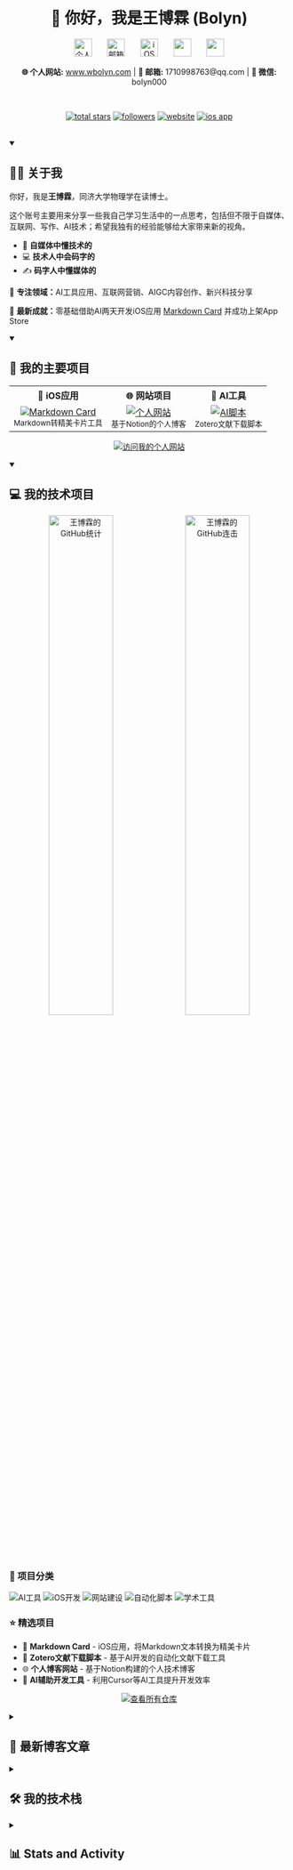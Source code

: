 <h1 align="center">👋 你好，我是王博霖 (Bolyn)</h1>


<!-- Social icons section -->
<p align="center">
  <a href="https://www.wbolyn.com"><img width="32px" alt="个人网站" title="个人网站" src="https://img.icons8.com/fluency/48/000000/domain.png"/></a>
  &#8287;&#8287;&#8287;&#8287;&#8287;
  <a href="mailto:1710998763@qq.com"><img width="32px" alt="邮箱" title="邮箱联系" src="https://img.icons8.com/fluency/48/000000/email.png"/></a>
  &#8287;&#8287;&#8287;&#8287;&#8287;
  <a href="https://apps.apple.com/cn/app/markdown-card/id6746740440"><img width="32px" alt="iOS App" title="我的iOS应用" src="https://img.icons8.com/fluency/48/000000/app-store.png"/></a>
  &#8287;&#8287;&#8287;&#8287;&#8287;
  <a href="#" alt="微信" title="微信: bolyn000"><img width="32px" src="https://img.icons8.com/fluency/48/000000/wechat.png"/></a>
  &#8287;&#8287;&#8287;&#8287;&#8287;
  <a href="#" alt="公众号" title="公众号: 王博霖"><img width="32px" src="https://img.icons8.com/fluency/48/000000/wechat.png"/></a>
</p>

<p align="center">
  <strong>🌐 个人网站:</strong> <a href="https://www.wbolyn.com">www.wbolyn.com</a> |
  <strong>📧 邮箱:</strong> 1710998763@qq.com |
  <strong>💬 微信:</strong> bolyn000
</p>

<br/>

<!-- Social badges section -->
<!-- Badges with custom icons - https://github.com/DenverCoder1/custom-icon-badges -->
<p align="center">
  <a href="https://github.com/BolynWang?tab=repositories&sort=stargazers">
    <img alt="total stars" title="GitHub上的总星标数" src="https://custom-icon-badges.demolab.com/github/stars/BolynWang?color=55960c&style=for-the-badge&labelColor=488207&logo=star"/></a>
  <a href="https://github.com/BolynWang?tab=followers">
    <img alt="followers" title="在GitHub上关注我" src="https://custom-icon-badges.demolab.com/github/followers/BolynWang?color=236ad3&labelColor=1155ba&style=for-the-badge&logo=person-add&label=Follow&logoColor=white"/></a>
  <a href="https://www.wbolyn.com">
    <img alt="website" title="访问我的个人网站" src="https://custom-icon-badges.demolab.com/badge/-个人网站-1F222E?style=for-the-badge&logoColor=white&logo=globe"/></a>
  <a href="https://apps.apple.com/cn/app/markdown-card/id6746740440">
    <img alt="ios app" title="我的iOS应用" src="https://custom-icon-badges.demolab.com/badge/-iOS%20App-007AFF?style=for-the-badge&logoColor=white&logo=device-mobile"/></a>
</p>

<br/>

<!-- About Me section -->
<details open>
  <summary><h2>🙋‍♂️ 关于我</h2></summary>
  
  <p>你好，我是<strong>王博霖</strong>，同济大学物理学在读博士。</p>
  
  <p>这个账号主要用来分享一些我自己学习生活中的一点思考，包括但不限于自媒体、互联网、写作、AI技术；希望我独有的经验能够给大家带来新的视角。</p>
  
  <ul>
    <li>🔬 <strong>自媒体中懂技术的</strong></li>
    <li>💻 <strong>技术人中会码字的</strong></li>
    <li>✍️ <strong>码字人中懂媒体的</strong></li>
  </ul>
  
  <p>🌟 <strong>专注领域：</strong>AI工具应用、互联网营销、AIGC内容创作、新兴科技分享</p>
  
  <p>📱 <strong>最新成就：</strong>零基础借助AI两天开发iOS应用 <a href="https://apps.apple.com/cn/app/markdown-card/id6746740440">Markdown Card</a> 并成功上架App Store</p>
  
</details>

<details open> 
  <summary><h2>🚀 我的主要项目</h2></summary>

  <table>
    <tr>
      <th>📱 iOS应用</th>
      <th>🌐 网站项目</th>
      <th>🤖 AI工具</th>
    </tr>
    <tr>
      <td align="center">
        <a href="https://apps.apple.com/cn/app/markdown-card/id6746740440">
          <img src="https://custom-icon-badges.demolab.com/badge/-Markdown%20Card-007AFF?style=for-the-badge&logoColor=white&logo=device-mobile" alt="Markdown Card" />
        </a>
        <br />
        <small>Markdown转精美卡片工具</small>
      </td>
      <td align="center">
        <a href="https://www.wbolyn.com">
          <img src="https://custom-icon-badges.demolab.com/badge/-个人博客-1F222E?style=for-the-badge&logoColor=white&logo=globe" alt="个人网站" />
        </a>
        <br />
        <small>基于Notion的个人博客</small>
      </td>
      <td align="center">
        <a href="#">
          <img src="https://custom-icon-badges.demolab.com/badge/-AI%20Scripts-FF6B6B?style=for-the-badge&logoColor=white&logo=code" alt="AI脚本" />
        </a>
        <br />
        <small>Zotero文献下载脚本</small>
      </td>
    </tr>
  </table>

  <p align="center">
    <a href="https://www.wbolyn.com"><img alt="访问我的个人网站" title="了解更多项目" src="https://custom-icon-badges.demolab.com/badge/-访问我的个人网站了解更多-1F222E?style=for-the-badge&logoColor=white&logo=link-external"/></a>
  </p>
</details>

<details open> 
  <summary><h2>💻 我的技术项目</h2></summary>

  <!-- GitHub Stats -->
  <p align="center">
    <img src="https://github-readme-stats.vercel.app/api?username=BolynWang&show_icons=true&theme=react&bg_color=1F222E&title_color=F85D7F&hide_border=true&icon_color=F8D866" alt="王博霖的GitHub统计" width="48%" />
    <img src="https://github-readme-streak-stats.herokuapp.com/?user=BolynWang&theme=react&bg_color=1F222E&title_color=F85D7F&hide_border=true&ring=F8D866&fire=F85D7F" alt="王博霖的GitHub连击" width="48%" />
  </p>

  <!-- Project Categories -->
  <h3>🔧 项目分类</h3>
  <p>
    <img alt="AI工具" src="https://custom-icon-badges.demolab.com/badge/-AI%20工具-FF6B6B?style=for-the-badge&logoColor=white&logo=robot" />
    <img alt="iOS开发" src="https://custom-icon-badges.demolab.com/badge/-iOS%20开发-007AFF?style=for-the-badge&logoColor=white&logo=device-mobile" />
    <img alt="网站建设" src="https://custom-icon-badges.demolab.com/badge/-网站建设-28A745?style=for-the-badge&logoColor=white&logo=globe" />
    <img alt="自动化脚本" src="https://custom-icon-badges.demolab.com/badge/-自动化脚本-6F42C1?style=for-the-badge&logoColor=white&logo=code" />
    <img alt="学术工具" src="https://custom-icon-badges.demolab.com/badge/-学术工具-FD7E14?style=for-the-badge&logoColor=white&logo=book" />
  </p>

  <!-- Featured Projects -->
  <h3>⭐ 精选项目</h3>
  <ul>
    <li>📱 <strong>Markdown Card</strong> - iOS应用，将Markdown文本转换为精美卡片</li>
    <li>🤖 <strong>Zotero文献下载脚本</strong> - 基于AI开发的自动化文献下载工具</li>
    <li>🌐 <strong>个人博客网站</strong> - 基于Notion构建的个人技术博客</li>
    <li>🔧 <strong>AI辅助开发工具</strong> - 利用Cursor等AI工具提升开发效率</li>
  </ul>

  <p align="center">
    <a href="https://github.com/BolynWang?tab=repositories&sort=stargazers"><img alt="查看所有仓库" title="查看我的所有仓库" src="https://custom-icon-badges.demolab.com/badge/-查看所有仓库-1F222E?style=for-the-badge&logoColor=white&logo=repo"/></a>
  </p>
</details>

<details> 
  <summary><h2>📝 最新博客文章</h2></summary>

  <h3>🔥 热门文章</h3>
  <ul>
    <li>📱 <a href="https://www.wbolyn.com"><strong>编程零基础，借助AI两天时间开发了人生第一个iOS app，已经上架苹果应用商店</strong></a></li>
    <li>🤖 <a href="https://www.wbolyn.com"><strong>AI账号爆款案例002：通过分享AI辅助写作的提示词技巧，快速出圈</strong></a></li>
    <li>🔧 <a href="https://www.wbolyn.com"><strong>利用Cursor写脚本，根据Ris文献表自动从知网下载文献</strong></a></li>
    <li>🌐 <a href="https://www.wbolyn.com"><strong>基于Notion搭建个人博客网站全流程指南</strong></a></li>
    <li>💡 <a href="https://www.wbolyn.com"><strong>如何利用好AI编程？</strong></a></li>
  </ul>

  <h3>📚 文章分类</h3>
  <p>
    <img alt="AI工具" src="https://custom-icon-badges.demolab.com/badge/-AI工具-FF6B6B?style=flat-square&logoColor=white&logo=robot" />
    <img alt="技术分享" src="https://custom-icon-badges.demolab.com/badge/-技术分享-007AFF?style=flat-square&logoColor=white&logo=code" />
    <img alt="网站建设" src="https://custom-icon-badges.demolab.com/badge/-网站建设-28A745?style=flat-square&logoColor=white&logo=globe" />
    <img alt="账号运营" src="https://custom-icon-badges.demolab.com/badge/-账号运营-6F42C1?style=flat-square&logoColor=white&logo=megaphone" />
    <img alt="学术研究" src="https://custom-icon-badges.demolab.com/badge/-学术研究-FD7E14?style=flat-square&logoColor=white&logo=book" />
  </p>

  <p align="center">
    <a href="https://www.wbolyn.com"><img alt="访问我的博客" title="阅读更多文章" src="https://custom-icon-badges.demolab.com/badge/-访问我的博客阅读更多-1F222E?style=for-the-badge&logoColor=white&logo=link-external"/></a>
  </p>
</details>



<details> 
  <summary><h2>🛠️ 我的技术栈</h2></summary>

  <h3>👨‍💻 编程语言</h3>

  <p>
      <img alt="Swift" src="https://img.shields.io/badge/Swift-FA7343.svg?logo=swift&logoColor=white">
      <img alt="Python" src="https://img.shields.io/badge/Python-14354C.svg?logo=python&logoColor=white">
      <img alt="JavaScript" src="https://img.shields.io/badge/JavaScript-F7DF1E.svg?logo=javascript&logoColor=black">
      <img alt="HTML" src="https://img.shields.io/badge/HTML-E34F26.svg?logo=html5&logoColor=white">
      <img alt="CSS" src="https://img.shields.io/badge/CSS-1572B6.svg?logo=css3&logoColor=white">
      <img alt="Markdown" src="https://img.shields.io/badge/Markdown-000000.svg?logo=markdown&logoColor=white">
      <img alt="LaTeX" src="https://img.shields.io/badge/LaTeX-008080.svg?logo=LaTeX&logoColor=white">
  </p>

  <h3>🧰 开发工具与框架</h3>

  <p>
      <img alt="Xcode" src="https://img.shields.io/badge/Xcode-007ACC.svg?logo=xcode&logoColor=white">
      <img alt="Cursor" src="https://img.shields.io/badge/Cursor-000000.svg?logo=cursor&logoColor=white">
      <img alt="Trae" src="https://img.shields.io/badge/Trae-FF6B6B.svg?logo=trae&logoColor=white">
      <img alt="VSCode" src="https://img.shields.io/badge/Visual%20Studio%20Code-0078d7.svg?logo=visual-studio-code&logoColor=white">
      <img alt="SwiftUI" src="https://img.shields.io/badge/SwiftUI-0052CC.svg?logo=swift&logoColor=white">
      <img alt="UIKit" src="https://img.shields.io/badge/UIKit-2396F3.svg?logo=uikit&logoColor=white">
      <img alt="GitHub Actions" src="https://img.shields.io/badge/GitHub%20Actions-2671E5.svg?logo=github%20actions&logoColor=white">
  </p>

  <h3>🤖 AI工具</h3>

  <p>
      <img alt="ChatGPT" src="https://img.shields.io/badge/ChatGPT-74aa9c.svg?logo=openai&logoColor=white">
      <img alt="Claude" src="https://img.shields.io/badge/Claude-CC785C.svg?logo=anthropic&logoColor=white">
      <img alt="GitHub Copilot" src="https://img.shields.io/badge/GitHub%20Copilot-000000.svg?logo=github&logoColor=white">
      <img alt="Midjourney" src="https://img.shields.io/badge/Midjourney-000000.svg?logo=midjourney&logoColor=white">
  </p>

  <h3>🗄️ 平台与服务</h3>

  <p>
      <img alt="App Store" src="https://img.shields.io/badge/App%20Store-0D96F6.svg?logo=app-store&logoColor=white">
      <img alt="GitHub" src="https://img.shields.io/badge/GitHub-181717.svg?logo=github&logoColor=white">
      <img alt="Notion" src="https://img.shields.io/badge/Notion-010101.svg?logo=notion&logoColor=white">
      <img alt="Vercel" src="https://img.shields.io/badge/Vercel-000000.svg?logo=vercel&logoColor=white">
      <img alt="Zotero" src="https://img.shields.io/badge/Zotero-CC2936.svg?logo=zotero&logoColor=white">
  </p>

  <h3>💻 设备与系统</h3>

  <p>
      <img alt="macOS" src="https://img.shields.io/badge/macOS-000000.svg?logo=apple&logoColor=white">
      <img alt="iOS" src="https://img.shields.io/badge/iOS-000000.svg?logo=ios&logoColor=white">
      <img alt="MacBook Air" src="https://img.shields.io/badge/MacBook%20Air-000000.svg?logo=apple&logoColor=white">
      <img alt="iPhone" src="https://img.shields.io/badge/iPhone-000000.svg?logo=iphone&logoColor=white">
  </p>

  <h3>📝 内容创作</h3>

  <p>
      <img alt="微信公众号" src="https://img.shields.io/badge/微信公众号-07C160.svg?logo=wechat&logoColor=white">
      <img alt="个人博客" src="https://img.shields.io/badge/个人博客-FF6B6B.svg?logo=blogger&logoColor=white">
      <img alt="AIGC" src="https://img.shields.io/badge/AIGC-FF6B35.svg?logo=ai&logoColor=white">
      <img alt="自媒体" src="https://img.shields.io/badge/自媒体-4285F4.svg?logo=google&logoColor=white">
  </p>
</details>

<details> 
  <summary><h2>📊 Stats and Activity</h2></summary>

  <h3>🔥 Streak Stats</h3>

  <!-- GitHub Readme Streak Stats - https://github.com/DenverCoder1/github-readme-streak-stats -->
  <p>
    <a href="https://github.com/DenverCoder1/github-readme-streak-stats">
      <!-- Use https://streak-stats.demolab.com or self-host with your own Vercel app - visit https://git.io/streak-stats for instructions -->
      <img title="🔥 Get streak stats for your profile at git.io/streak-stats" alt="BolynWang's streak" src="https://github-readme-streak-stats-eight.vercel.app/?user=BolynWang&theme=monokai-metallian&hide_border=true&short_numbers=true"/>
    </a>
    <p>🔥 Get streak stats for your profile at <a href="https://git.io/streak-stats">git.io/streak-stats</a></p>
  </p>

  <h3>💻 GitHub Profile Stats</h3>

  <!-- https://github.com/anuraghazra/github-readme-stats -->

  <a href="https://github.com/anuraghazra/github-readme-stats"><img alt="BolynWang's Github Stats" src="https://denvercoder1-github-readme-stats.vercel.app/api/?username=BolynWang&show_icons=true&include_all_commits=true&count_private=true&theme=react&hide_border=true&bg_color=1F222E&title_color=F85D7F&icon_color=F8D866" height="192px"/></a>
  <a href="https://github.com/anuraghazra/github-readme-stats"><img alt="BolynWang's Top Languages" src="https://denvercoder1-github-readme-stats.vercel.app/api/top-langs/?username=BolynWang&langs_count=8&layout=compact&theme=react&hide_border=true&bg_color=1F222E&title_color=F85D7F&icon_color=F8D866&hide=Jupyter%20Notebook,Roff" height="192px"/></a>
  <br/>

  <b>Note:</b> Top languages is only a metric of the languages my public code consists of and doesn't reflect experience or skill level.
  
  <!-- https://github.com/ashutosh00710/github-readme-activity-graph -->

  <a href="https://github.com/ashutosh00710/github-readme-activity-graph"><img alt="BolynWang's Activity Graph" src="https://github-readme-activity-graph.vercel.app/graph/?username=BolynWang&bg_color=1F222E&color=F8D866&line=F85D7F&point=FFFFFF&hide_border=true" /></a>



